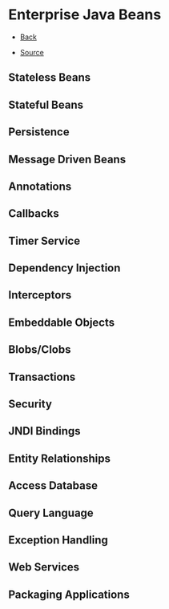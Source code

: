 # Enterprise Java Beans

+ [Back](../README.md)

+ [Source](http://www.tutorialspoint.com/ejb/)

## Stateless Beans
## Stateful Beans
## Persistence
## Message Driven Beans
## Annotations
## Callbacks
## Timer Service
## Dependency Injection
## Interceptors
## Embeddable Objects
## Blobs/Clobs
## Transactions
## Security
## JNDI Bindings
## Entity Relationships
## Access Database
## Query Language
## Exception Handling
## Web Services
## Packaging Applications
